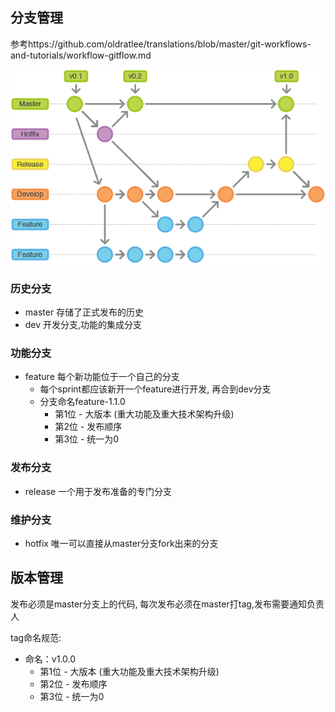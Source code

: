 ## 分支管理
参考https://github.com/oldratlee/translations/blob/master/git-workflows-and-tutorials/workflow-gitflow.md


![](/assets/git-workflow-release-cycle-4maintenance.png)

### 历史分支
- master    存储了正式发布的历史
- dev    开发分支,功能的集成分支

### 功能分支
- feature    每个新功能位于一个自己的分支
    - 每个sprint都应该新开一个feature进行开发, 再合到dev分支
    - 分支命名feature-1.1.0
        - 第1位 - 大版本  (重大功能及重大技术架构升级)
        - 第2位 - 发布顺序
        - 第3位 - 统一为0
    

### 发布分支
- release    一个用于发布准备的专门分支

### 维护分支
- hotfix    唯一可以直接从master分支fork出来的分支


## 版本管理

发布必须是master分支上的代码, 每次发布必须在master打tag,发布需要通知负责人

tag命名规范:
- 命名：v1.0.0
    - 第1位 - 大版本  (重大功能及重大技术架构升级)
    - 第2位 - 发布顺序
    - 第3位 - 统一为0


